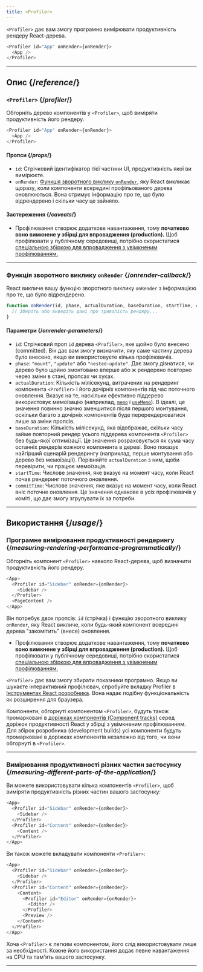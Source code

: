 ```yaml
---
title: <Profiler>
---
```


<Intro>

`<Profiler>` дає вам змогу програмно вимірювати продуктивність рендеру React-дерева.

```js
<Profiler id="App" onRender={onRender}>
  <App />
</Profiler>
```

</Intro>

<InlineToc />

---

## Опис {/*reference*/}

### `<Profiler>` {/*profiler*/}

Обгорніть дерево компонентів у `<Profiler>`, щоб виміряти продуктивність його рендеру.

```js
<Profiler id="App" onRender={onRender}>
  <App />
</Profiler>
```

#### Пропси {/*props*/}

* `id`: Стрічковий ідентифікатор тієї частини UI, продуктивність якої ви вимірюєте.
* `onRender`: [Функція зворотного виклику `onRender`](#onrender-callback), яку React викликає щоразу, коли компоненти всередині профільованого дерева оновлюються. Вона отримує інформацію про те, що було відрендерено і скільки часу це зайняло.

#### Застереження {/*caveats*/}

* Профілювання створює додаткове навантаження, тому **початково воно вимкнене у збірці для впровадження (production).** Щоб профілювати у публічному середовищі, потрібно скористатися [спеціальною збіркою для впровадження з увімкненим профілюванням.](/reference/dev-tools/react-performance-tracks#using-profiling-builds)

---

### Функція зворотного виклику `onRender` {/*onrender-callback*/}

React викличе вашу функцію зворотного виклику `onRender` з інформацією про те, що було відрендерено.

```js
function onRender(id, phase, actualDuration, baseDuration, startTime, commitTime) {
  // Зберіть або виведіть дані про тривалість рендеру...
}
```

#### Параметри {/*onrender-parameters*/}

* `id`: Стрічковий проп `id` дерева `<Profiler>`, яке щойно було внесено (committed). Він дає вам змогу визначити, яку саме частину дерева було внесено, якщо ви використовуєте кілька профілювачів.
* `phase`: `"mount"`, `"update"` або `"nested-update"`. Дає змогу дізнатися, чи дерево було щойно змонтовано вперше або ж рендерено повторно через зміни в стані, пропсах чи хуках.
* `actualDuration`: Кількість мілісекунд, витрачених на рендеринг компонента `<Profiler>` і його дочірніх компонентів під час поточного оновлення. Вказує на те, наскільки ефективно піддерево використовує мемоїзацію (наприклад, [`memo`](/reference/react/memo) і [`useMemo`](/reference/react/useMemo)). В ідеалі, це значення повинно значно зменшитися після першого монтування, оскільки багато з дочірніх компонентів буде перерендерюватися лише за зміни пропсів.
* `baseDuration`: Кількість мілісекунд, яка відображає, скільки часу займе повторний рендер усього піддерева компонента `<Profiler>` без будь-якої оптимізації. Це значення розраховується як сума часу останніх рендерів кожного компонента в дереві. Воно показує найгірший сценарій рендерингу (наприклад, перше монтування або дерево без мемоїзації). Порівняйте `actualDuration` з ним, щоби перевірити, чи працює мемоїзація.
* `startTime`: Числове значення, яке вказує на момент часу, коли React почав рендеринг поточного оновлення.
* `commitTime`: Числове значення, яке вказує на момент часу, коли React вніс поточне оновлення. Це значення однакове в усіх профілювачів у коміті, що дає змогу згрупувати їх за потреби.

---

## Використання {/*usage*/}

### Програмне вимірювання продуктивності рендерингу {/*measuring-rendering-performance-programmatically*/}

Обгорніть компонент `<Profiler>` навколо React-дерева, щоб визначити продуктивність його рендеру.

```js {2,4}
<App>
  <Profiler id="Sidebar" onRender={onRender}>
    <Sidebar />
  </Profiler>
  <PageContent />
</App>
```

Він потребує двох пропсів: `id` (стрічка) і функцію зворотного виклику `onRender`, яку React викличе, коли будь-який компонент всередині дерева "закомітить" (внесе) оновлення.

<Pitfall>

* Профілювання створює додаткове навантаження, тому **початково воно вимкнене у збірці для впровадження (production).** Щоб профілювати у публічному середовищі, потрібно скористатися [спеціальною збіркою для впровадження з увімкненим профілюванням.](/reference/dev-tools/react-performance-tracks#using-profiling-builds)

</Pitfall>

<Note>

`<Profiler>` дає вам змогу збирати показники програмно. Якщо ви шукаєте інтерактивний профілювач, спробуйте вкладку Profiler в [Інструментах React розробника](/learn/react-developer-tools). Вона надає подібну функціональність як розширення для браузера.

Компоненти, обгорнуті компонентом `<Profiler>`, будуть також промарковані в [доріжках компонентів (Component tracks)](/reference/dev-tools/react-performance-tracks#components) серед доріжок продуктивності React у збірці з увімкненим профілюванням.
Для збірок розробника (development builds) усі компоненти будуть промарковані в доріжках компонентів незалежно від того, чи вони обгорнуті в `<Profiler>`.

</Note>

---

### Вимірювання продуктивності різних частин застосунку {/*measuring-different-parts-of-the-application*/}

Ви можете використовувати кілька компонентів `<Profiler>`, щоб виміряти продуктивність різних частин вашого застосунку:

```js {5,7}
<App>
  <Profiler id="Sidebar" onRender={onRender}>
    <Sidebar />
  </Profiler>
  <Profiler id="Content" onRender={onRender}>
    <Content />
  </Profiler>
</App>
```

Ви також можете вкладувати компоненти `<Profiler>`:

```js {5,7,9,12}
<App>
  <Profiler id="Sidebar" onRender={onRender}>
    <Sidebar />
  </Profiler>
  <Profiler id="Content" onRender={onRender}>
    <Content>
      <Profiler id="Editor" onRender={onRender}>
        <Editor />
      </Profiler>
      <Preview />
    </Content>
  </Profiler>
</App>
```

Хоча `<Profiler>` є легким компонентом, його слід використовувати лише за необхідності. Кожне його використання додає певне навантаження на CPU та пам'ять вашого застосунку.

---

